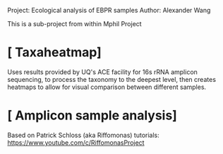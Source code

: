 
Project: Ecological analysis of EBPR samples 
Author: Alexander Wang

This is a sub-project from within Mphil Project

# [ Taxaheatmap]
Uses results provided by UQ's ACE facility for 16s rRNA amplicon sequencing, to process the taxonomy to the deepest level, then creates heatmaps to allow for visual comparison between different samples. 

# [ Amplicon sample analysis]
Based on Patrick Schloss (aka Riffomonas) tutorials: https://www.youtube.com/c/RiffomonasProject
